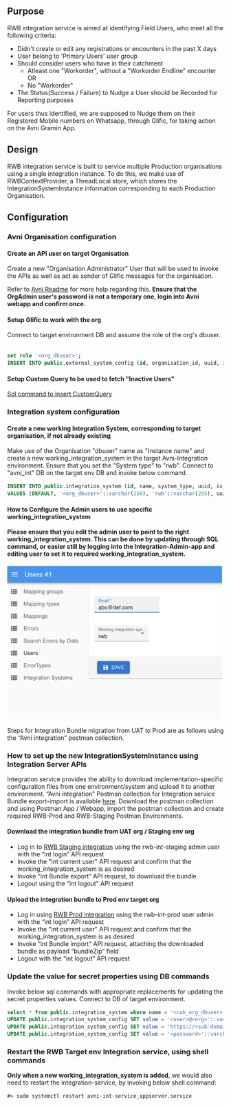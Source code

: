 ## Purpose

RWB integration service is aimed at identifying Field Users, who meet all the following criteria:
- Didn't create or edit any registrations or encounters in the past X days
- User belong to 'Primary Users' user group
- Should consider users who have in their catchment
  - Atleast one "Workorder", without a "Workorder Endline" encounter OR
  - No "Workorder"
- The Status(Success / Failure) to Nudge a User should be Recorded for Reporting purposes

For users thus identified, we are supposed to Nudge them on their Registered Mobile numbers on Whatsapp, through Glific, for taking action on the Avni Gramin App.

## Design

RWB integration service is built to service multiple Production organisations using a single integration instance. To do this, we make use of RWBContextProvider, a ThreadLocal store, which stores the IntegrationSystemInstance information corresponding to each Production Organisation.

## Configuration

### Avni Organisation configuration

#### Create an API user on target Organisation

Create a new "Organisation Administrator" User that will be used to invoke the APIs as well as act as sender of Glific messages for the organisation.

Refer to [Avni Readme](https://avni.readme.io/docs) for more help regarding this.
**Ensure that the OrgAdmin user's password is not a temporary one, login into Avni webapp and confirm once.**

#### Setup Glific to work with the org

Connect to target environment DB and assume the role of the org's dbuser.
```sql

set role '<org_dbuser>';
INSERT INTO public.external_system_config (id, organisation_id, uuid, is_voided, version, created_by_id, last_modified_by_id, created_date_time, last_modified_date_time, system_name, config) VALUES (DEFAULT, <org_id>, uuid_generate_v4(), false, 1, 1, 1, now(), now(), 'Glific', '{"phone": "91Number", "baseUrl": "https://api.<org>.glific.com", "password": "<pwd>", "avniSystemUser": "<user>@org"}');

```

#### Setup Custom Query to be used to fetch "Inactive Users"

[Sql command to insert CustomQuery](src/main/resources/custom_query_insert.sql)

### Integration system configuration

#### Create a new working Integration System, corresponding to target organisation, if not already existing

Make use of the Organisation "dbuser" name as "Instance name" and create a new working_integration_system in the target Avni-Integration environment. Ensure that you set the "System type" to "rwb". Connect to "avni_int" DB on the target env DB and invoke below command.

```sql
INSERT INTO public.integration_system (id, name, system_type, uuid, is_voided)
VALUES (DEFAULT, '<org_dbuser>'::varchar(250), 'rwb'::varchar(255), uuid_generate_v4(), false::boolean);
```

#### How to Configure the Admin users to use specific working_integration_system
**Please ensure that you edit the admin user to point to the right working_integration_system. This can be done by updating through SQL command, or easier still by logging into the Integration-Admin-app and editing user to set it to required working_integration_system.**

<img src="static/img/Int-admin-user-edit-working-system.png" alt="Reference screenshot for Integration Admin User, Edit Working Integration System" style="width:500px;"/>

Steps for Integration Bundle migration from UAT to Prod are as follows using the “Avni integration” postman collection.

### How to set up the new IntegrationSystemInstance using Integration Server APIs
Integration service provides the ability to download implementation-specific configuration files from one environment/system and upload it to another environment.
“Avni integration” Postman collection for Integration service Bundle export-import is available [here](https://drive.google.com/drive/folders/1XjWYQsLUCJuPxwDbtHvTreHrsF3VQJId).
Download the postman collection and using Postman App / Webapp, import the postman collection and create required RWB-Prod and RWB-Staging Postman Environments.

####  Download the integration bundle from UAT org / Staging env org
- Log in to [RWB Staging integration](https://etl-staging.rwb.avniproject.org/avni-int-admin-app/index.html#/login) using the rwb-int-staging admin user with the “int login” API request
- Invoke the "int current user" API request and confirm that the working_integration_system is as desired
- Invoke “int Bundle export” API request, to download the bundle
- Logout using the “int logout” API request


####  Upload the integration bundle to Prod env target org
- Log in using [RWB Prod integration](https://etl.rwb.avniproject.org/avni-int-admin-app/index.html#/login) using the rwb-int-prod user admin with the  “int login” API request
- Invoke the "int current user" API request and confirm that the working_integration_system is as desired
- Invoke “int Bundle import” API request, attaching the downloaded bundle as payload “bundleZip” field
- Logout with the “int logout” API request

### Update the value for secret properties using DB commands

Invoke below sql commands with appropriate replacements for updating the secret properties values. Connect to DB of target environment. 

```sql
select * from public.integration_system where name = '<rwb_org_dbuser>'; -- to determine "rwb_org_system_id"
UPDATE public.integration_system_config SET value = '<user>@<org>'::varchar(10000) WHERE key = 'avni_user' and  integration_system_id = '<rwb_org_system_id>'::integer;
UPDATE public.integration_system_config SET value = 'https://<sub-domain>.rwb.avniproject.org/'::varchar(10000) WHERE key = 'avni_api_url' and  integration_system_id = '<rwb_org_system_id>'::integer;
UPDATE public.integration_system_config SET value = '<password>'::varchar(10000) WHERE key = 'avni_password' and  integration_system_id = '<rwb_org_system_id>'::integer;
```

### Restart the RWB Target env Integration service, using shell commands

**Only when a new working_integration_system is added**, we would also need to restart the integration-service, by invoking below shell command:
```
#> sudo systemctl restart avni-int-service_appserver.service
```






